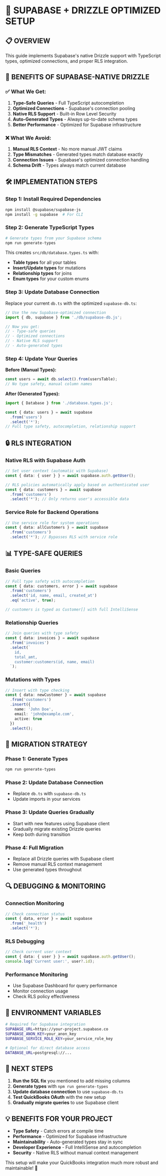 # 🚀 SUPABASE + DRIZZLE OPTIMIZED SETUP

## **📋 OVERVIEW**

This guide implements Supabase's native Drizzle support with TypeScript types, optimized connections, and proper RLS integration.

## **🔧 BENEFITS OF SUPABASE-NATIVE DRIZZLE**

### **✅ What We Get:**
1. **Type-Safe Queries** - Full TypeScript autocompletion
2. **Optimized Connections** - Supabase's connection pooling
3. **Native RLS Support** - Built-in Row Level Security
4. **Auto-Generated Types** - Always up-to-date schema types
5. **Better Performance** - Optimized for Supabase infrastructure

### **❌ What We Avoid:**
1. **Manual RLS Context** - No more manual JWT claims
2. **Type Mismatches** - Generated types match database exactly
3. **Connection Issues** - Supabase's optimized connection handling
4. **Schema Drift** - Types always match current database

## **🛠️ IMPLEMENTATION STEPS**

### **Step 1: Install Required Dependencies**

```bash
npm install @supabase/supabase-js
npm install -g supabase  # For CLI
```

### **Step 2: Generate TypeScript Types**

```bash
# Generate types from your Supabase schema
npm run generate-types
```

This creates `src/db/database.types.ts` with:
- **Table types** for all your tables
- **Insert/Update types** for mutations
- **Relationship types** for joins
- **Enum types** for your custom enums

### **Step 3: Update Database Connection**

Replace your current `db.ts` with the optimized `supabase-db.ts`:

```typescript
// Use the new Supabase-optimized connection
import { db, supabase } from './db/supabase-db.js';

// Now you get:
// - Type-safe queries
// - Optimized connections
// - Native RLS support
// - Auto-generated types
```

### **Step 4: Update Your Queries**

**Before (Manual Types):**
```typescript
const users = await db.select().from(usersTable);
// No type safety, manual column names
```

**After (Generated Types):**
```typescript
import { Database } from './database.types.js';

const { data: users } = await supabase
  .from('users')
  .select('*');
// Full type safety, autocompletion, relationship support
```

## **🔒 RLS INTEGRATION**

### **Native RLS with Supabase Auth**

```typescript
// Set user context (automatic with Supabase)
const { data: { user } } = await supabase.auth.getUser();

// RLS policies automatically apply based on authenticated user
const { data: customers } = await supabase
  .from('customers')
  .select('*'); // Only returns user's accessible data
```

### **Service Role for Backend Operations**

```typescript
// Use service role for system operations
const { data: allCustomers } = await supabase
  .from('customers')
  .select('*'); // Bypasses RLS with service role
```

## **📊 TYPE-SAFE QUERIES**

### **Basic Queries**
```typescript
// Full type safety with autocompletion
const { data: customers, error } = await supabase
  .from('customers')
  .select('id, name, email, created_at')
  .eq('active', true);

// customers is typed as Customer[] with full IntelliSense
```

### **Relationship Queries**
```typescript
// Join queries with type safety
const { data: invoices } = await supabase
  .from('invoices')
  .select(`
    id,
    total_amt,
    customer:customers(id, name, email)
  `);
```

### **Mutations with Types**
```typescript
// Insert with type checking
const { data: newCustomer } = await supabase
  .from('customers')
  .insert({
    name: 'John Doe',
    email: 'john@example.com',
    active: true
  })
  .select();
```

## **🚀 MIGRATION STRATEGY**

### **Phase 1: Generate Types**
```bash
npm run generate-types
```

### **Phase 2: Update Database Connection**
- Replace `db.ts` with `supabase-db.ts`
- Update imports in your services

### **Phase 3: Update Queries Gradually**
- Start with new features using Supabase client
- Gradually migrate existing Drizzle queries
- Keep both during transition

### **Phase 4: Full Migration**
- Replace all Drizzle queries with Supabase client
- Remove manual RLS context management
- Use generated types throughout

## **🔍 DEBUGGING & MONITORING**

### **Connection Monitoring**
```typescript
// Check connection status
const { data, error } = await supabase
  .from('_health')
  .select('*');
```

### **RLS Debugging**
```typescript
// Check current user context
const { data: { user } } = await supabase.auth.getUser();
console.log('Current user:', user?.id);
```

### **Performance Monitoring**
- Use Supabase Dashboard for query performance
- Monitor connection usage
- Check RLS policy effectiveness

## **📝 ENVIRONMENT VARIABLES**

```bash
# Required for Supabase integration
SUPABASE_URL=https://your-project.supabase.co
SUPABASE_ANON_KEY=your_anon_key
SUPABASE_SERVICE_ROLE_KEY=your_service_role_key

# Optional for direct database access
DATABASE_URL=postgresql://...
```

## **🎯 NEXT STEPS**

1. **Run the SQL fix** you mentioned to add missing columns
2. **Generate types** with `npm run generate-types`
3. **Update database connection** to use `supabase-db.ts`
4. **Test QuickBooks OAuth** with the new setup
5. **Gradually migrate queries** to use Supabase client

## **💡 BENEFITS FOR YOUR PROJECT**

- **Type Safety** - Catch errors at compile time
- **Performance** - Optimized for Supabase infrastructure  
- **Maintainability** - Auto-generated types stay in sync
- **Developer Experience** - Full IntelliSense and autocompletion
- **Security** - Native RLS without manual context management

This setup will make your QuickBooks integration much more robust and maintainable! 🎉
